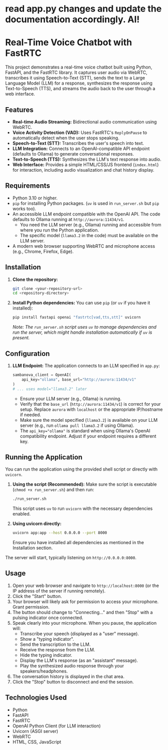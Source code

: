 # read app.py changes and update the documentation accordingly.  AI!

# Real-Time Voice Chatbot with FastRTC

This project demonstrates a real-time voice chatbot built using Python, FastAPI, and the FastRTC library. It captures user audio via WebRTC, transcribes it using Speech-to-Text (STT), sends the text to a Large Language Model (LLM) for a response, synthesizes the response using Text-to-Speech (TTS), and streams the audio back to the user through a web interface.

## Features

*   **Real-time Audio Streaming:** Bidirectional audio communication using WebRTC.
*   **Voice Activity Detection (VAD):** Uses FastRTC's `ReplyOnPause` to automatically detect when the user stops speaking.
*   **Speech-to-Text (STT):** Transcribes the user's speech into text.
*   **LLM Integration:** Connects to an OpenAI-compatible API endpoint (defaults to Ollama) to generate conversational responses.
*   **Text-to-Speech (TTS):** Synthesizes the LLM's text response into audio.
*   **Web Interface:** Provides a simple HTML/CSS/JS frontend (`index.html`) for interaction, including audio visualization and chat history display.

## Requirements

*   Python 3.10 or higher.
*   `pip` for installing Python packages. (`uv` is used in `run_server.sh` but `pip` works too).
*   An accessible LLM endpoint compatible with the OpenAI API. The code defaults to Ollama running at `http://aurora:11434/v1`.
    *   You need the LLM server (e.g., Ollama) running and accessible from where you run the Python application.
    *   The specific model (`llama3.2` in the code) must be available on the LLM server.
*   A modern web browser supporting WebRTC and microphone access (e.g., Chrome, Firefox, Edge).

## Installation

1.  **Clone the repository:**
    ```bash
    git clone <your-repository-url>
    cd <repository-directory>
    ```

2.  **Install Python dependencies:**
    You can use `pip` (or `uv` if you have it installed):
    ```bash
    pip install fastapi openai "fastrtc[vad,tts,stt]" uvicorn
    ```
    *Note: The `run_server.sh` script uses `uv` to manage dependencies and run the server, which might handle installation automatically if `uv` is present.*

## Configuration

1.  **LLM Endpoint:**
    The application connects to an LLM specified in `app.py`:
    ```python
    sambanova_client = OpenAI(
        api_key="ollama", base_url="http://aurora:11434/v1"
    )
    # ... uses model="llama3.2" later
    ```
    *   Ensure your LLM server (e.g., Ollama) is running.
    *   Verify that the `base_url` (`http://aurora:11434/v1`) is correct for your setup. Replace `aurora` with `localhost` or the appropriate IP/hostname if needed.
    *   Make sure the model specified (`llama3.2`) is available on your LLM server (e.g., run `ollama pull llama3.2` if using Ollama).
    *   The `api_key="ollama"` is standard when using Ollama's OpenAI compatibility endpoint. Adjust if your endpoint requires a different key.

## Running the Application

You can run the application using the provided shell script or directly with `uvicorn`.

1.  **Using the script (Recommended):**
    Make sure the script is executable (`chmod +x run_server.sh`) and then run:
    ```bash
    ./run_server.sh
    ```
    This script uses `uv` to run `uvicorn` with the necessary dependencies enabled.

2.  **Using uvicorn directly:**
    ```bash
    uvicorn app:app --host 0.0.0.0 --port 8000
    ```
    Ensure you have installed all dependencies as mentioned in the Installation section.

The server will start, typically listening on `http://0.0.0.0:8000`.

## Usage

1.  Open your web browser and navigate to `http://localhost:8000` (or the IP address of the server if running remotely).
2.  Click the "Start" button.
3.  Your browser will likely ask for permission to access your microphone. Grant permission.
4.  The button should change to "Connecting..." and then "Stop" with a pulsing indicator once connected.
5.  Speak clearly into your microphone. When you pause, the application will:
    *   Transcribe your speech (displayed as a "user" message).
    *   Show a "typing indicator".
    *   Send the transcription to the LLM.
    *   Receive the response from the LLM.
    *   Hide the typing indicator.
    *   Display the LLM's response (as an "assistant" message).
    *   Play the synthesized audio response through your speakers/headphones.
6.  The conversation history is displayed in the chat area.
7.  Click the "Stop" button to disconnect and end the session.

## Technologies Used

*   Python
*   FastAPI
*   FastRTC
*   OpenAI Python Client (for LLM interaction)
*   Uvicorn (ASGI server)
*   WebRTC
*   HTML, CSS, JavaScript
